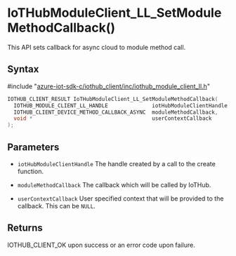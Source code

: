# IoTHubModuleClient_LL_SetModuleMethodCallback()

This API sets callback for async cloud to module method call.

## Syntax

\#include "[azure-iot-sdk-c/iothub_client/inc/iothub_module_client_ll.h](../iot-c-ref-iothub-module-client-ll-h.md)"  
```C
IOTHUB_CLIENT_RESULT IoTHubModuleClient_LL_SetModuleMethodCallback(
  IOTHUB_MODULE_CLIENT_LL_HANDLE              iotHubModuleClientHandle,
  IOTHUB_CLIENT_DEVICE_METHOD_CALLBACK_ASYNC  moduleMethodCallback,
  void *                                      userContextCallback
);
```

## Parameters
* `iotHubModuleClientHandle` The handle created by a call to the create function. 

* `moduleMethodCallback` The callback which will be called by IoTHub. 

* `userContextCallback` User specified context that will be provided to the callback. This can be `NULL`.

## Returns
IOTHUB_CLIENT_OK upon success or an error code upon failure.

